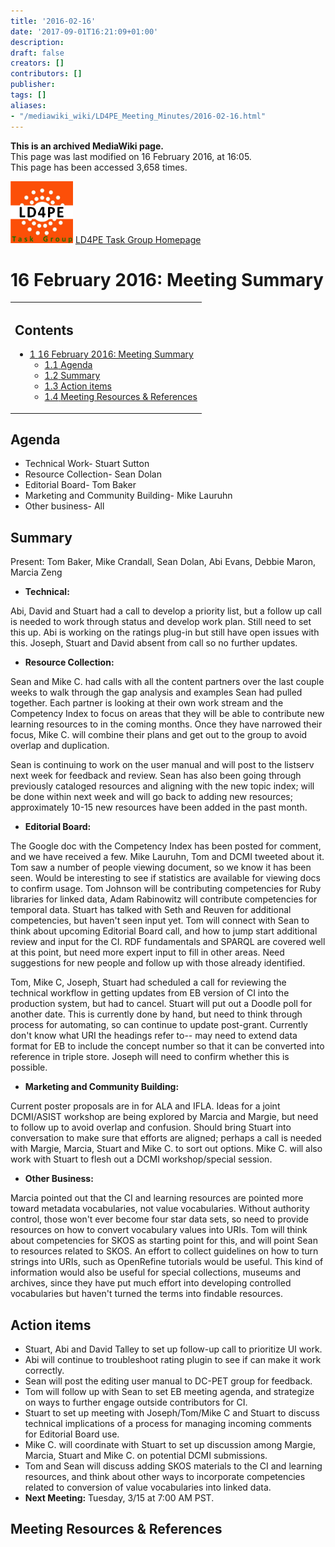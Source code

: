 ```yaml
---
title: '2016-02-16'
date: '2017-09-01T16:21:09+01:00'
description: 
draft: false
creators: []
contributors: []
publisher: 
tags: []
aliases:
- "/mediawiki_wiki/LD4PE_Meeting_Minutes/2016-02-16.html"
---
```


 **This is an archived MediaWiki page.**  
This page was last modified on 16 February 2016, at 16:05.  
This page has been accessed 3,658 times.

[<img alt="LD4PE logo" src="/mediawiki_wiki/images/Ld4pe.png" width="100" height="99">](/mediawiki_wiki/images/Ld4pe.png "LD4PE logo") [LD4PE Task Group Homepage](/mediawiki_wiki/Pet/ld4pe)

# 16 February 2016: Meeting Summary 
<table id="toc" class="toc">
  <tr>
    <td>
      <div id="toctitle">
        <h2>Contents</h2>
      </div>
      <ul>
        <li class="toclevel-1 tocsection-1">
          <a href="#16_February_2016:_Meeting_Summary"><span class="tocnumber">1</span> <span class="toctext">16 February 2016: Meeting Summary</span></a>
          <ul>
            <li class="toclevel-2 tocsection-2"><a href="#Agenda"><span class="tocnumber">1.1</span> <span class="toctext">Agenda</span></a></li>
            <li class="toclevel-2 tocsection-3"><a href="#Summary"><span class="tocnumber">1.2</span> <span class="toctext">Summary</span></a></li>
            <li class="toclevel-2 tocsection-4"><a href="#Action_items"><span class="tocnumber">1.3</span> <span class="toctext">Action items</span></a></li>
            <li class="toclevel-2 tocsection-5"><a href="#Meeting_Resources_.26_References"><span class="tocnumber">1.4</span> <span class="toctext">Meeting Resources &amp; References</span></a></li>
          </ul>
        </li>
      </ul>
    </td>
  </tr>
</table>


## Agenda 

- Technical Work- Stuart Sutton 
- Resource Collection- Sean Dolan
- Editorial Board- Tom Baker 
- Marketing and Community Building- Mike Lauruhn
- Other business- All

## Summary 

Present: Tom Baker, Mike Crandall, Sean Dolan, Abi Evans, Debbie Maron, Marcia Zeng

- **Technical:**

Abi, David and Stuart had a call to develop a priority list, but a follow up call is needed to work through status and develop work plan. Still need to set this up. Abi is working on the ratings plug-in but still have open issues with this. Joseph, Stuart and David absent from call so no further updates.

- **Resource Collection:**

Sean and Mike C. had calls with all the content partners over the last couple weeks to walk through the gap analysis and examples Sean had pulled together. Each partner is looking at their own work stream and the Competency Index to focus on areas that they will be able to contribute new learning resources to in the coming months. Once they have narrowed their focus, Mike C. will combine their plans and get out to the group to avoid overlap and duplication.

Sean is continuing to work on the user manual and will post to the listserv next week for feedback and review. Sean has also been going through previously cataloged resources and aligning with the new topic index; will be done within next week and will go back to adding new resources; approximately 10-15 new resources have been added in the past month.

- **Editorial Board:**

The Google doc with the Competency Index has been posted for comment, and we have received a few. Mike Lauruhn, Tom and DCMI tweeted about it. Tom saw a number of people viewing document, so we know it has been seen. Would be interesting to see if statistics are available for viewing docs to confirm usage. Tom Johnson will be contributing competencies for Ruby libraries for linked data, Adam Rabinowitz will contribute competencies for temporal data. Stuart has talked with Seth and Reuven for additional competencies, but haven't seen input yet. Tom will connect with Sean to think about upcoming Editorial Board call, and how to jump start additional review and input for the CI. RDF fundamentals and SPARQL are covered well at this point, but need more expert input to fill in other areas. Need suggestions for new people and follow up with those already identified.

Tom, Mike C, Joseph, Stuart had scheduled a call for reviewing the technical workflow in getting updates from EB version of CI into the production system, but had to cancel. Stuart will put out a Doodle poll for another date. This is currently done by hand, but need to think through process for automating, so can continue to update post-grant. Currently don't know what URI the headings refer to-- may need to extend data format for EB to include the concept number so that it can be converted into reference in triple store. Joseph will need to confirm whether this is possible.

- **Marketing and Community Building:**

Current poster proposals are in for ALA and IFLA. Ideas for a joint DCMI/ASIST workshop are being explored by Marcia and Margie, but need to follow up to avoid overlap and confusion. Should bring Stuart into conversation to make sure that efforts are aligned; perhaps a call is needed with Margie, Marcia, Stuart and Mike C. to sort out options. Mike C. will also work with Stuart to flesh out a DCMI workshop/special session.

- **Other Business:**

Marcia pointed out that the CI and learning resources are pointed more toward metadata vocabularies, not value vocabularies. Without authority control, those won't ever become four star data sets, so need to provide resources on how to convert vocabulary values into URIs. Tom will think about competencies for SKOS as starting point for this, and will point Sean to resources related to SKOS. An effort to collect guidelines on how to turn strings into URIs, such as OpenRefine tutorials would be useful. This kind of information would also be useful for special collections, museums and archives, since they have put much effort into developing controlled vocabularies but haven't turned the terms into findable resources.

## Action items 

- Stuart, Abi and David Talley to set up follow-up call to prioritize UI work.
- Abi will continue to troubleshoot rating plugin to see if can make it work correctly.
- Sean will post the editing user manual to DC-PET group for feedback.
- Tom will follow up with Sean to set EB meeting agenda, and strategize on ways to further engage outside contributors for CI.
- Stuart to set up meeting with Joseph/Tom/Mike C and Stuart to discuss technical implications of a process for managing incoming comments for Editorial Board use.
- Mike C. will coordinate with Stuart to set up discussion among Margie, Marcia, Stuart and Mike C. on potential DCMI submissions.
- Tom and Sean will discuss adding SKOS materials to the CI and learning resources, and think about other ways to incorporate competencies related to conversion of value vocabularies into linked data.
- **Next Meeting:** Tuesday, 3/15 at 7:00 AM PST.

## Meeting Resources & References 

